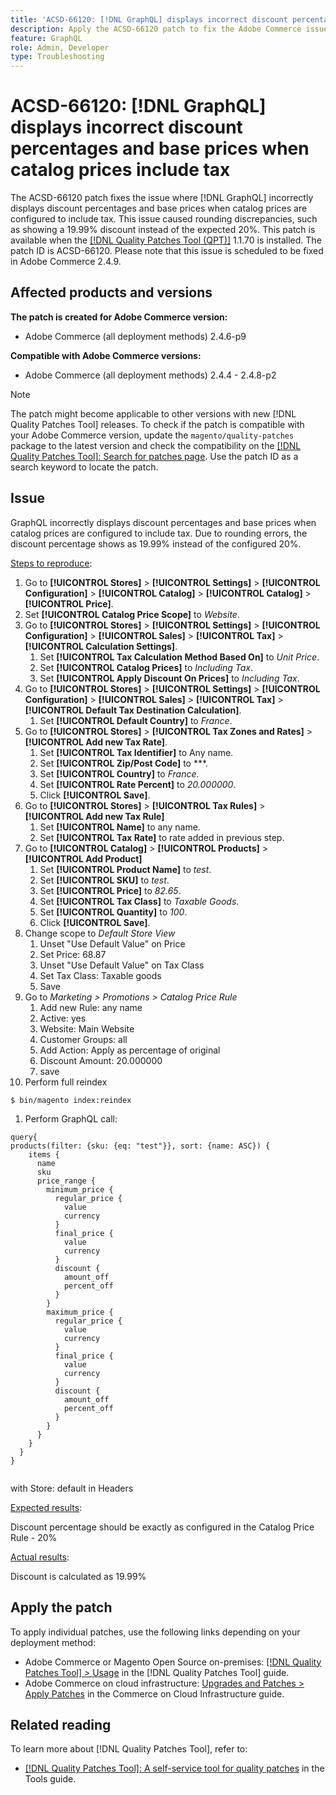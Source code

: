 ```yaml
---
title: 'ACSD-66120: [!DNL GraphQL] displays incorrect discount percentages and base prices when catalog prices include tax'
description: Apply the ACSD-66120 patch to fix the Adobe Commerce issue where [!DNL GraphQL] incorrectly displays discount percentages and base prices when catalog prices are configured to include tax. This issue caused rounding discrepancies, such as showing a 19.99% discount instead of the expected 20%.
feature: GraphQL
role: Admin, Developer
type: Troubleshooting
---
```


# ACSD-66120: [!DNL GraphQL] displays incorrect discount percentages and base prices when catalog prices include tax

The ACSD-66120 patch fixes the issue where [!DNL GraphQL] incorrectly displays discount percentages and base prices when catalog prices are configured to include tax. This issue caused rounding discrepancies, such as showing a 19.99% discount instead of the expected 20%. This patch is available when the [[!DNL Quality Patches Tool (QPT)]](/help/tools/quality-patches-tool/quality-patches-tool-to-self-serve-quality-patches.md) 1.1.70 is installed. The patch ID is ACSD-66120. Please note that this issue is scheduled to be fixed in Adobe Commerce 2.4.9.

## Affected products and versions

**The patch is created for Adobe Commerce version:**

* Adobe Commerce (all deployment methods) 2.4.6-p9

**Compatible with Adobe Commerce versions:**

* Adobe Commerce (all deployment methods) 2.4.4 - 2.4.8-p2

>[!NOTE]
>
>The patch might become applicable to other versions with new [!DNL Quality Patches Tool] releases. To check if the patch is compatible with your Adobe Commerce version, update the `magento/quality-patches` package to the latest version and check the compatibility on the [[!DNL Quality Patches Tool]: Search for patches page](https://experienceleague.adobe.com/tools/commerce-quality-patches/index.html). Use the patch ID as a search keyword to locate the patch.

## Issue

GraphQL incorrectly displays discount percentages and base prices when catalog prices are configured to include tax. Due to rounding errors, the discount percentage shows as 19.99% instead of the configured 20%.

<u>Steps to reproduce</u>:

1. Go to **[!UICONTROL Stores]** > **[!UICONTROL Settings]** > **[!UICONTROL Configuration]** > **[!UICONTROL Catalog]** > **[!UICONTROL Catalog]** > **[!UICONTROL Price]**.
1. Set **[!UICONTROL Catalog Price Scope]** to *Website*.
1. Go to **[!UICONTROL Stores]** > **[!UICONTROL Settings]** > **[!UICONTROL Configuration]** > **[!UICONTROL Sales]** > **[!UICONTROL Tax]** > **[!UICONTROL Calculation Settings]**.
    1. Set **[!UICONTROL Tax Calculation Method Based On]** to *Unit Price*.
    1. Set **[!UICONTROL Catalog Prices]** to *Including Tax*.
    1. Set **[!UICONTROL Apply Discount On Prices]** to *Including Tax*.
1. Go to **[!UICONTROL Stores]** > **[!UICONTROL Settings]** > **[!UICONTROL Configuration]** > **[!UICONTROL Sales]** > **[!UICONTROL Tax]** > **[!UICONTROL Default Tax Destination Calculation]**.
    1. Set **[!UICONTROL Default Country]** to *France*.
1. Go to **[!UICONTROL Stores]** > **[!UICONTROL Tax Zones and Rates]** > **[!UICONTROL Add new Tax Rate]**.
    1. Set **[!UICONTROL Tax Identifier]** to Any name.
    1. Set **[!UICONTROL Zip/Post Code]** to ***.
    1. Set **[!UICONTROL Country]** to *France*.
    1. Set **[!UICONTROL Rate Percent]** to *20.000000*.
    1. Click **[!UICONTROL Save]**.
1. Go to **[!UICONTROL Stores]** > **[!UICONTROL Tax Rules]** > **[!UICONTROL Add new Tax Rule]**
    1. Set **[!UICONTROL Name]** to any name.
    1. Set **[!UICONTROL Tax Rate]** to rate added in previous step.
1. Go to **[!UICONTROL Catalog]** > **[!UICONTROL Products]** > **[!UICONTROL Add Product]**
    1. Set **[!UICONTROL Product Name]** to *test*.
    1. Set **[!UICONTROL SKU]** to *test*.
    1. Set **[!UICONTROL Price]** to *82.65*.
    1. Set **[!UICONTROL Tax Class]** to *Taxable Goods*.
    1. Set **[!UICONTROL Quantity]** to *100*.
    1. Click **[!UICONTROL Save]**.
1. Change scope to *Default Store View*
    1. Unset "Use Default Value" on Price
    1. Set Price: 68.87
    1. Unset "Use Default Value" on Tax Class
    1. Set Tax Class: Taxable goods 
    1. Save
1. Go to *Marketing > Promotions > Catalog Price Rule*
    1. Add new Rule: any name
    1. Active: yes
    1. Website: Main Website
    1. Customer Groups: all
    1. Add Action: Apply as percentage of original
    1. Discount Amount: 20.000000
    1. save
1. Perform full reindex

```
$ bin/magento index:reindex
```

1. Perform GraphQL call:

```
query{
products(filter: {sku: {eq: "test"}}, sort: {name: ASC}) {
    items {
      name
      sku
      price_range {
        minimum_price {
          regular_price {
            value
            currency
          }
          final_price {
            value
            currency
          }
          discount {
            amount_off
            percent_off
          }
        }
        maximum_price {
          regular_price {
            value
            currency
          }
          final_price {
            value
            currency
          }
          discount {
            amount_off
            percent_off
          }
        }
      }
    }
  }
}
  
```

with Store: default in Headers

<u>Expected results</u>:

Discount percentage should be exactly as configured in the Catalog Price Rule - 20%

<u>Actual results</u>:

Discount is calculated as 19.99%

## Apply the patch

To apply individual patches, use the following links depending on your deployment method:

* Adobe Commerce or Magento Open Source on-premises: [[!DNL Quality Patches Tool] > Usage](/help/tools/quality-patches-tool/usage.md) in the [!DNL Quality Patches Tool] guide.
* Adobe Commerce on cloud infrastructure: [Upgrades and Patches > Apply Patches](https://experienceleague.adobe.com/docs/commerce-cloud-service/user-guide/develop/upgrade/apply-patches.html) in the Commerce on Cloud Infrastructure guide.

## Related reading

To learn more about [!DNL Quality Patches Tool], refer to:

* [[!DNL Quality Patches Tool]: A self-service tool for quality patches](/help/tools/quality-patches-tool/quality-patches-tool-to-self-serve-quality-patches.md) in the Tools guide.
